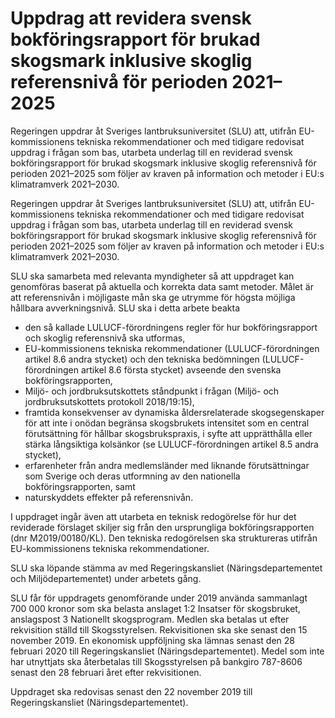 # Uppdrag att revidera svensk bokföringsrapport för brukad skogsmark inklusive skoglig referensnivå för perioden 2021–2025

Regeringen uppdrar åt Sveriges lantbruksuniversitet (SLU) att, utifrån EU-kommissionens tekniska rekommendationer och med tidigare redovisat uppdrag i frågan som bas, utarbeta underlag till en reviderad svensk bokföringsrapport för brukad skogsmark inklusive skoglig referensnivå för perioden 2021–2025 som följer av kraven på information och metoder i EU:s klimatramverk 2021–2030.

Regeringen uppdrar åt Sveriges lantbruksuniversitet (SLU) att, utifrån EU-kommissionens tekniska rekommendationer och med tidigare redovisat uppdrag i frågan som bas, utarbeta underlag till en reviderad svensk bokföringsrapport för brukad skogsmark inklusive skoglig referensnivå för perioden 2021–2025 som följer av kraven på information och metoder i EU:s klimatramverk 2021–2030.

SLU ska samarbeta med relevanta myndigheter så att uppdraget kan genomföras baserat på aktuella och korrekta data samt metoder. Målet är att referensnivån i möjligaste mån ska ge utrymme för högsta möjliga hållbara avverkningsnivå. SLU ska i detta arbete beakta

* den så kallade LULUCF-förordningens regler för hur bokföringsrapport och skoglig referensnivå ska utformas,
* EU-kommissionens tekniska rekommendationer (LULUCF-förordningen artikel 8.6 andra stycket) och den tekniska bedömningen (LULUCF-förordningen artikel 8.6 första stycket) avseende den svenska bokföringsrapporten,
* Miljö- och jordbruksutskottets ståndpunkt i frågan (Miljö- och jordbruksutskottets protokoll 2018/19:15),
* framtida konsekvenser av dynamiska åldersrelaterade skogsegenskaper för att inte i onödan begränsa skogsbrukets intensitet som en central förutsättning för hållbar skogsbrukspraxis, i syfte att upprätthålla eller stärka långsiktiga kolsänkor (se LULUCF-förordningen artikel 8.5 andra stycket),
* erfarenheter från andra medlemsländer med liknande förutsättningar som Sverige och deras utformning av den nationella bokföringsrapporten, samt
* naturskyddets effekter på referensnivån.

I uppdraget ingår även att utarbeta en teknisk redogörelse för hur det reviderade förslaget skiljer sig från den ursprungliga bokföringsrapporten (dnr M2019/00180/KL). Den tekniska redogörelsen ska struktureras utifrån EU-kommissionens tekniska rekommendationer.

SLU ska löpande stämma av med Regeringskansliet (Näringsdepartementet och Miljödepartementet) under arbetets gång.

SLU får för uppdragets genomförande under 2019 använda sammanlagt 700 000 kronor som ska belasta anslaget 1:2 Insatser för skogsbruket, anslagspost 3 Nationellt skogsprogram. Medlen ska betalas ut efter rekvisition ställd till Skogsstyrelsen. Rekvisitionen ska ske senast den 15 november 2019. En ekonomisk uppföljning ska lämnas senast den 28 februari 2020 till Regeringskansliet (Näringsdepartementet). Medel som inte har utnyttjats ska återbetalas till Skogsstyrelsen på bankgiro 787-8606 senast den 28 februari året efter rekvisitionen.

Uppdraget ska redovisas senast den 22 november 2019 till Regeringskansliet (Näringsdepartementet).
